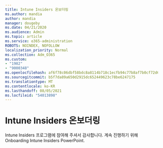 ```yaml
---
title: Intune Insiders 온보더링
ms.author: mandia
author: mandia
manager: dougeby
ms.date: 04/21/2020
ms.audience: Admin
ms.topic: article
ms.service: o365-administration
ROBOTS: NOINDEX, NOFOLLOW
localization_priority: Normal
ms.collection: Adm_O365
ms.custom:
- "1982"
- "9000348"
ms.openlocfilehash: af6f78c06dbf58bdc8a8114b718c1ecfb94c77b8af7b0cf72d6a96e16dc17c40
ms.sourcegitcommit: b5f7da89a650d2915dc652449623c78be6247175
ms.translationtype: MT
ms.contentlocale: ko-KR
ms.lasthandoff: 08/05/2021
ms.locfileid: "54013898"
---
```

# <a name="intune-insiders-onboarding"></a>Intune Insiders 온보더링

Intune Insiders 프로그램에 참여해 주셔서 감사합니다. 계속 진행하기 위해 Onboarding Intune Insiders PowerPoint.
